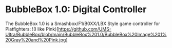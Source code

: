 # BubbleBox 1.0: Digital Controller
 The BubbleBox 1.0 is a Smashbox/F1/B0XX/LBX Style game controller for Platfighters:
!(I like Pink)[https://github.com/UMS-Ultra/BubbleBox/blob/main/BubbleBox%201.0/BubbleBox%20Image%201%20Gray%20and%20Pink.jpg]
